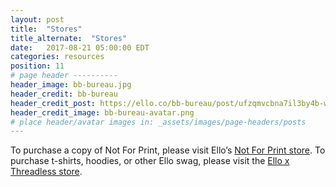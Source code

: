 ```yaml
---
layout: post
title:  "Stores"
title_alternate:  "Stores"
date:   2017-08-21 05:00:00 EDT
categories: resources
position: 11
# page header ----------
header_image: bb-bureau.jpg
header_credit: bb-bureau
header_credit_post: https://ello.co/bb-bureau/post/ufzqmvcbna7il3by4b-wtw
header_credit_image: bb-bureau-avatar.png
# place header/avatar images in: _assets/images/page-headers/posts
---
```

To purchase a copy of Not For Print, please visit Ello’s [Not For Print store](https://notforprint.co/).
To purchase t-shirts, hoodies, or other Ello swag, please visit the [Ello x Threadless store](http://ello.threadless.com/).
